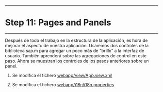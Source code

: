 **************************
# Step 11: Pages and Panels
**************************

Después de todo el trabajo en la estructura de la aplicación, es hora de mejorar el aspecto de
nuestra aplicación. 
Usaremos dos controles de la biblioteca sap.m para agregar un poco más de "brillo" a la interfaz de usuario.
También aprenderá sobre las agregaciones de control en este paso.
Ahora se muestran los controles de los pasos anteriores sobre un panel.

1. Se modifica el fichero [webapp/view/App.view.xml](webapp/view/App.view.xml)

2. Se modifica el fichero [webapp/i18n/i18n.properties](webapp/i18n/i18n.properties)